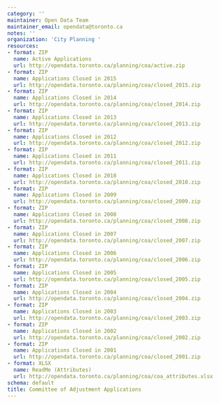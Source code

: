 ```yaml
---
category: ''
maintainer: Open Data Team
maintainer_email: opendata@toronto.ca
notes: ''
organization: 'City Planning '
resources:
- format: ZIP
  name: Active Applications
  url: http://opendata.toronto.ca/planning/coa/active.zip
- format: ZIP
  name: Applications Closed in 2015
  url: http://opendata.toronto.ca/planning/coa/closed_2015.zip
- format: ZIP
  name: Applications Closed in 2014
  url: http://opendata.toronto.ca/planning/coa/closed_2014.zip
- format: ZIP
  name: Applications Closed in 2013
  url: http://opendata.toronto.ca/planning/coa/closed_2013.zip
- format: ZIP
  name: Applications Closed in 2012
  url: http://opendata.toronto.ca/planning/coa/closed_2012.zip
- format: ZIP
  name: Applications Closed in 2011
  url: http://opendata.toronto.ca/planning/coa/closed_2011.zip
- format: ZIP
  name: Applications Closed in 2010
  url: http://opendata.toronto.ca/planning/coa/closed_2010.zip
- format: ZIP
  name: Applications Closed in 2009
  url: http://opendata.toronto.ca/planning/coa/closed_2009.zip
- format: ZIP
  name: Applications Closed in 2008
  url: http://opendata.toronto.ca/planning/coa/closed_2008.zip
- format: ZIP
  name: Applications Closed in 2007
  url: http://opendata.toronto.ca/planning/coa/closed_2007.zip
- format: ZIP
  name: Applications Closed in 2006
  url: http://opendata.toronto.ca/planning/coa/closed_2006.zip
- format: ZIP
  name: Applications Closed in 2005
  url: http://opendata.toronto.ca/planning/coa/closed_2005.zip
- format: ZIP
  name: Applications Closed in 2004
  url: http://opendata.toronto.ca/planning/coa/closed_2004.zip
- format: ZIP
  name: Applications Closed in 2003
  url: http://opendata.toronto.ca/planning/coa/closed_2003.zip
- format: ZIP
  name: Applications Closed in 2002
  url: http://opendata.toronto.ca/planning/coa/closed_2002.zip
- format: ZIP
  name: Applications Closed in 2001
  url: http://opendata.toronto.ca/planning/coa/closed_2001.zip
- format: XLSX
  name: ReadMe (Attributes)
  url: http://opendata.toronto.ca/planning/coa/coa_attributes.xlsx
schema: default
title: Committee of Adjustment Applications
---
```

